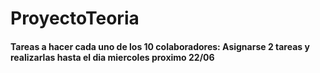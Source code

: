 # ProyectoTeoria

#### Tareas a hacer cada uno de los 10 colaboradores: Asignarse 2 tareas y realizarlas hasta el dia miercoles proximo 22/06
